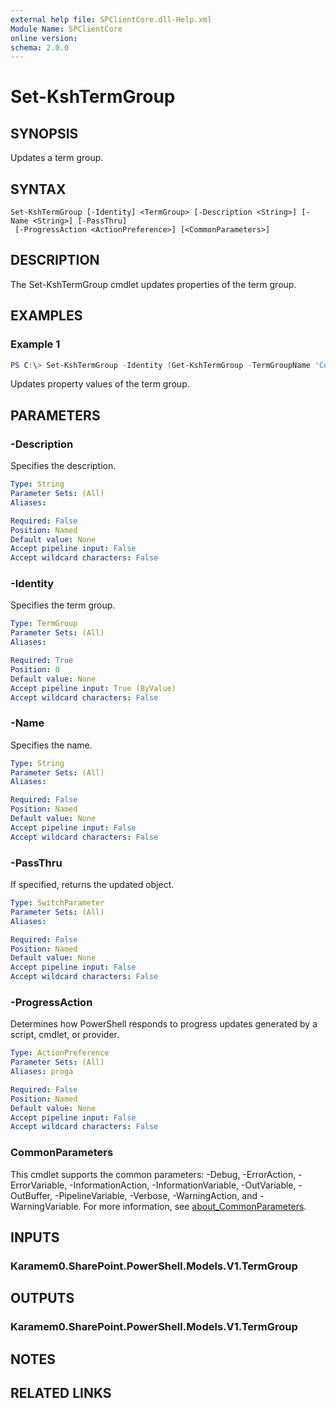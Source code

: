 ```yaml
---
external help file: SPClientCore.dll-Help.xml
Module Name: SPClientCore
online version:
schema: 2.0.0
---
```


# Set-KshTermGroup

## SYNOPSIS
Updates a term group.

## SYNTAX

```
Set-KshTermGroup [-Identity] <TermGroup> [-Description <String>] [-Name <String>] [-PassThru]
 [-ProgressAction <ActionPreference>] [<CommonParameters>]
```

## DESCRIPTION
The Set-KshTermGroup cmdlet updates properties of the term group.

## EXAMPLES

### Example 1
```powershell
PS C:\> Set-KshTermGroup -Identity (Get-KshTermGroup -TermGroupName 'Company') -Name 'Location'
```

Updates property values of the term group.

## PARAMETERS

### -Description
Specifies the description.

```yaml
Type: String
Parameter Sets: (All)
Aliases:

Required: False
Position: Named
Default value: None
Accept pipeline input: False
Accept wildcard characters: False
```

### -Identity
Specifies the term group.

```yaml
Type: TermGroup
Parameter Sets: (All)
Aliases:

Required: True
Position: 0
Default value: None
Accept pipeline input: True (ByValue)
Accept wildcard characters: False
```

### -Name
Specifies the name.

```yaml
Type: String
Parameter Sets: (All)
Aliases:

Required: False
Position: Named
Default value: None
Accept pipeline input: False
Accept wildcard characters: False
```

### -PassThru
If specified, returns the updated object.

```yaml
Type: SwitchParameter
Parameter Sets: (All)
Aliases:

Required: False
Position: Named
Default value: None
Accept pipeline input: False
Accept wildcard characters: False
```

### -ProgressAction
Determines how PowerShell responds to progress updates generated by a script, cmdlet, or provider.

```yaml
Type: ActionPreference
Parameter Sets: (All)
Aliases: proga

Required: False
Position: Named
Default value: None
Accept pipeline input: False
Accept wildcard characters: False
```

### CommonParameters
This cmdlet supports the common parameters: -Debug, -ErrorAction, -ErrorVariable, -InformationAction, -InformationVariable, -OutVariable, -OutBuffer, -PipelineVariable, -Verbose, -WarningAction, and -WarningVariable. For more information, see [about_CommonParameters](http://go.microsoft.com/fwlink/?LinkID=113216).

## INPUTS

### Karamem0.SharePoint.PowerShell.Models.V1.TermGroup

## OUTPUTS

### Karamem0.SharePoint.PowerShell.Models.V1.TermGroup

## NOTES

## RELATED LINKS

